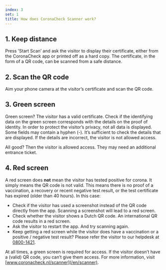 ```yaml
---
index: 3
set: 1
title: How does CoronaCheck Scanner work?
---
```

## 1. Keep distance

Press 'Start Scan’ and ask the visitor to display their certificate, either from the CoronaCheck app or printed off as a hard copy. The certificate, in the form of a QR code, can be scanned from a safe distance. 

## 2. Scan the QR code

Aim your phone camera at the visitor’s certificate and scan the QR code.

## 3. Green screen

Green screen? The visitor has a valid certificate. Check if the identifying data on the green screen corresponds with the details on the proof of identity. In order to protect the visitor’s privacy, not all data is displayed. Some fields may contain a hyphen (-). It’s sufficient to check the details that are displayed. If the details are incorrect, the visitor is not allowed access.

All good? Then the visitor is allowed access. They may need an additional entrance ticket. 

## 4. Red screen
A red screen does **not** mean the visitor has tested positive for corona. It simply means the QR code is not valid. This means there is no proof of a vaccination, a recovery or recent negative test result, or the test certificate has expired (older than 40 hours). In this case:

- Check if the visitor has used a screenshot instead of the QR code directly from the app. Scanning a screenshot will lead to a red screen.
- Check whether the visitor shows a Dutch QR code. An international QR code results in a red screen.
- Ask the visitor to restart the app. And try scanning again. 
- Keep getting a red screen while the visitor does have a vaccination or a positive / negative test result? Please refer the visitor to our helpdesk at <a href="tel:08001421">0800-1421</a>.

At all times, a green screen is required for access. If the visitor doesn’t have a (valid) QR code, you can’t give them access. For more information, visit [www.coronacheck.nl/scanner](/en/scanner).
